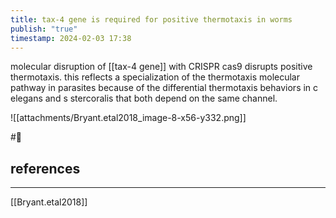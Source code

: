 ```yaml
---
title: tax-4 gene is required for positive thermotaxis in worms
publish: "true"
timestamp: 2024-02-03 17:38
---
```

molecular disruption of [[tax-4 gene]] with CRISPR cas9 disrupts positive thermotaxis. this reflects a specialization of the thermotaxis molecular pathway in parasites because of the differential thermotaxis behaviors in c elegans and s stercoralis that both depend on the same channel. 

![[attachments/Bryant.etal2018_image-8-x56-y332.png]]

#🐛 
## references
---
[[Bryant.etal2018]]